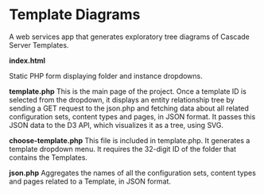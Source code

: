 # Template Diagrams

A web services app that generates exploratory tree diagrams of Cascade Server Templates.

**index.html**

Static PHP form displaying folder and instance dropdowns.

**template.php**
This is the main page of the project. Once a template ID is selected from the dropdown, it displays an entity relationship tree by sending a GET request to the json.php and fetching data about all related configuration sets, content types and pages, in JSON format. It passes this JSON data to the D3 API, which visualizes it as a tree, using SVG.

**choose-template.php**
This file is included in template.php. It generates a template dropdown menu. It requires the 32-digit ID of the folder that contains the Templates.

**json.php**
Aggregates the names of all the configuration sets, content types and pages related to a Template, in JSON format.
